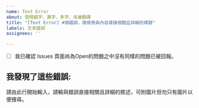 ```yaml
---
name: Text Error
about: 發現錯字、漏字、多字、未被翻譯
title: "[Text Error] #個錯誤，請使用與內容直接相關且詳細的標題"
labels: 文本錯誤
assignees: ''

---
```

- [ ] 我已確認 Issues 頁面尚為Open的問題之中沒有同樣的問題已被回報。<!-- 確認後請將此行開頭的 [ ] 改為 [x] -->
## 我發現了這些錯誤:
請由此行開始輸入，請輸與錯誤直接相關且詳細的敘述，可附圖片但勿只有圖片以便搜尋。
